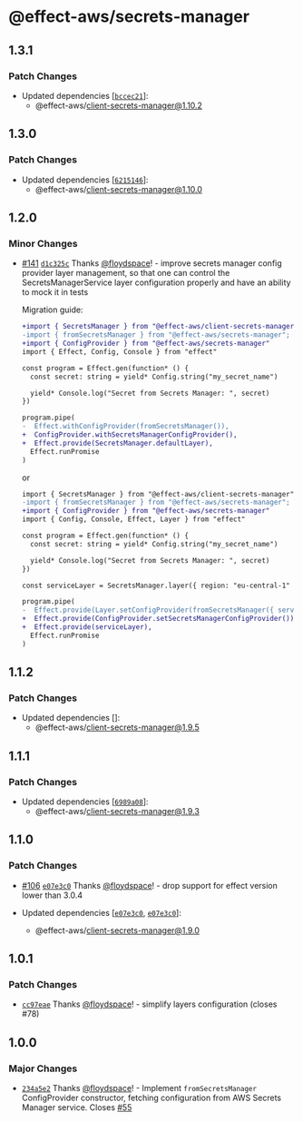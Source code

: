 # @effect-aws/secrets-manager

## 1.3.1

### Patch Changes

- Updated dependencies [[`bccec21`](https://github.com/floydspace/effect-aws/commit/bccec2132338db2c04444baf249c48efbb42e80e)]:
  - @effect-aws/client-secrets-manager@1.10.2

## 1.3.0

### Patch Changes

- Updated dependencies [[`6215146`](https://github.com/floydspace/effect-aws/commit/62151460cb125298b24375a4c69dcf8d562148f8)]:
  - @effect-aws/client-secrets-manager@1.10.0

## 1.2.0

### Minor Changes

- [#141](https://github.com/floydspace/effect-aws/pull/141) [`d1c325c`](https://github.com/floydspace/effect-aws/commit/d1c325cbd104d1559166df449d49bb383f1eb3c4) Thanks [@floydspace](https://github.com/floydspace)! - improve secrets manager config provider layer management, so that one can control the SecretsManagerService layer configuration properly and have an ability to mock it in tests

  Migration guide:

  ```diff
  +import { SecretsManager } from "@effect-aws/client-secrets-manager"
  -import { fromSecretsManager } from "@effect-aws/secrets-manager";
  +import { ConfigProvider } from "@effect-aws/secrets-manager"
  import { Effect, Config, Console } from "effect"

  const program = Effect.gen(function* () {
    const secret: string = yield* Config.string("my_secret_name")

    yield* Console.log("Secret from Secrets Manager: ", secret)
  })

  program.pipe(
  -  Effect.withConfigProvider(fromSecretsManager()),
  +  ConfigProvider.withSecretsManagerConfigProvider(),
  +  Effect.provide(SecretsManager.defaultLayer),
    Effect.runPromise
  )
  ```

  or

  ```diff
  import { SecretsManager } from "@effect-aws/client-secrets-manager"
  -import { fromSecretsManager } from "@effect-aws/secrets-manager";
  +import { ConfigProvider } from "@effect-aws/secrets-manager"
  import { Config, Console, Effect, Layer } from "effect"

  const program = Effect.gen(function* () {
    const secret: string = yield* Config.string("my_secret_name")

    yield* Console.log("Secret from Secrets Manager: ", secret)
  })

  const serviceLayer = SecretsManager.layer({ region: "eu-central-1" })

  program.pipe(
  -  Effect.provide(Layer.setConfigProvider(fromSecretsManager({ serviceLayer }))),
  +  Effect.provide(ConfigProvider.setSecretsManagerConfigProvider()),
  +  Effect.provide(serviceLayer),
    Effect.runPromise
  )
  ```

## 1.1.2

### Patch Changes

- Updated dependencies []:
  - @effect-aws/client-secrets-manager@1.9.5

## 1.1.1

### Patch Changes

- Updated dependencies [[`6989a08`](https://github.com/floydspace/effect-aws/commit/6989a08df041108ad3a2b08272647a20f1a5d662)]:
  - @effect-aws/client-secrets-manager@1.9.3

## 1.1.0

### Patch Changes

- [#106](https://github.com/floydspace/effect-aws/pull/106) [`e07e3c0`](https://github.com/floydspace/effect-aws/commit/e07e3c0d8e9e03650e1fd443b1c5a6bdc14baa3f) Thanks [@floydspace](https://github.com/floydspace)! - drop support for effect version lower than 3.0.4

- Updated dependencies [[`e07e3c0`](https://github.com/floydspace/effect-aws/commit/e07e3c0d8e9e03650e1fd443b1c5a6bdc14baa3f), [`e07e3c0`](https://github.com/floydspace/effect-aws/commit/e07e3c0d8e9e03650e1fd443b1c5a6bdc14baa3f)]:
  - @effect-aws/client-secrets-manager@1.9.0

## 1.0.1

### Patch Changes

- [`cc97eae`](https://github.com/floydspace/effect-aws/commit/cc97eaed1f8df72b8e7fde05069e8ce8eaac578f) Thanks [@floydspace](https://github.com/floydspace)! - simplify layers configuration (closes #78)

## 1.0.0

### Major Changes

- [`234a5e2`](https://github.com/floydspace/effect-aws/commit/234a5e2d76b8cf12c180ef88584956eaeb039e89) Thanks [@floydspace](https://github.com/floydspace)! - Implement `fromSecretsManager` ConfigProvider constructor, fetching configuration from AWS Secrets Manager service.
  Closes [#55](https://github.com/floydspace/effect-aws/issues/55)

